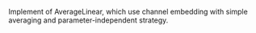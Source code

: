 Implement of AverageLinear, which use channel embedding with simple averaging and parameter-independent strategy.
